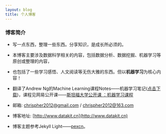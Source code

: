 ```yaml
---
layout: blog
title: 个人博客
---
```


### 博客简介

- 写一点东西，整理一些东西。分享知识，是成长所必须的。

- 本博客主要涉及数据科学相关的内容，包括数据分析、数据挖掘、机器学习等原创或整理的内容，

- 也包括了一些学习感悟、人文阅读等无伤大雅的东西。但以**机器学习**为核心内容！

- 翻译了Andrew Ng的Machine Learning课程Notes——机器学习笔记([点击下载](https://raw.githubusercontent.com/chrispher/chrispher.github.com/master/_draft/%E6%9C%BA%E5%99%A8%E5%AD%A6%E4%B9%A0%E7%AC%94%E8%AE%B0_%E6%96%AF%E5%9D%A6%E7%A6%8F_%E5%88%9D%E7%A8%BFv1.docx))，课程见网易公开课——[斯坦福大学公开课 ：机器学习课程](http://v.163.com/special/opencourse/machinelearning.html)

- 邮箱: chrispher2012@gmail.com / chrispher2012@163.com

- 博客地址: [http://www.datakit.cn](http://www.datakit.cn)

- 博客主题参考Jekyll Light——[pexcn](https://github.com/pexcn/Jekyll-Light)。
